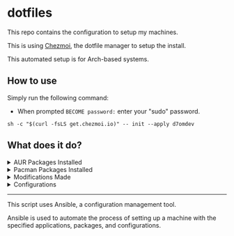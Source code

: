 # dotfiles

This repo contains the configuration to setup my machines.

This is using [Chezmoi](https://chezmoi.io), the dotfile manager to setup the install.

This automated setup is for Arch-based systems.

## How to use

Simply run the following command:

- When prompted `BECOME password:` enter your "sudo" password.

```shell
sh -c "$(curl -fsLS get.chezmoi.io)" -- init --apply d7omdev
```

## What does it do?

<details>
<summary>AUR Packages Installed</summary>

- pika-backup
- mission-center
- timeshift
- grub-btrfs
- timeshift-autosnap
- sesh-bin
- github-cli
- ttf-jetbrains-mono-nerd
- scrcpy
- android-tools
- appimagelauncher
- ttf-amiri
- hyprshot-git
- keyd
- clipse
- base-devel
- kitty-git
</details>

<details>
<summary>Pacman Packages Installed</summary>

- git
- btop
- neovim
- firefox
- gnome-tweaks
- ripgrep
- zsh
- fzf
- tmux
- openssl
- gdbm
- libnsl
- luarocks
- wl-clipboard
- fd
- base-devel
- autoconf
- docker
- docker-compose
</details>

<details>
<summary>Modifications Made</summary>

- Ensures Homebrew is installed
- Updates Homebrew
- Installs Homebrew packages
- Upgrades Homebrew packages
- Changes shell to zsh
- Installs Docker
- Adds Docker group
- Adds user to docker group
- Ensures fonts directory
- Checks if Jetbrains Mono exists
- Downloads Jetbrains mono
- Optional installation of end-4's Hyprland rice
- Optional installation of D7OM's Hyprland and AGS configurations
- Optional installation of D7OM's Neovim configuration
</details>

<details>
<summary>Configurations</summary>

- zsh Configuration
- tmux Configuration
- neovim Configuration (optional)
- Hyprland Configuration (optional)
- AGS Configuration (optional)
- rofi Configuration
  - Refer to [adi1090x/rofi](https://github.com/adi1090x/rofi) for more information
- kitty terminal Configuration
  - Refer to [kitty README](./dot_config/kitty/executable_README.md) for more information
- fastfetch Configuration
- Bat configuration

**Note**: run `cat ~/.aliasesrc` to see the aliases that are configured
</details>

---

This script uses Ansible, a configuration management tool.

Ansible is used to automate the process of setting up a machine with the specified applications, packages, and configurations.
